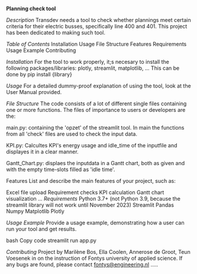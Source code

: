 __Planning check tool__

_Description_
Transdev needs a tool to check whether plannings meet certain criteria for their electric busses, specifically line 400 and 401.
This project has been dedicated to making such tool.

_Table of Contents_
Installation
Usage
File Structure
Features
Requirements
Usage Example
Contributing


_Installation_
For the tool to work properly, it;s necesary to install the following packages/libraries: plotly, streamlit, matplotlib, ...
This can be done by pip install {library}

_Usage_
For a detailed dummy-proof explanation of using the tool, look at the User Manual provided. 

_File Structure_
The code consists of a lot of different single files containing one or more functions. The files of importance to users or developers are the:

main.py:
containing the 'opzet' of the streamlit tool. In main the functions from all 'check' files are used to check the input data.

KPI.py:
Calcultes KPI's energy usage and idle_time of the inputfile and displayes it in a clear manner. 

Gantt_Chart.py:
displaes the inputdata in a Gantt chart, both as given and with the empty time-slots filled as 'idle time'.

Features
List and describe the main features of your project, such as:

Excel file upload
Requirement checks
KPI calculation
Gantt chart visualization
...
_Requirements_
Python 3.7+ (not Python 3.9, because the streamlit library will not work until November 2023)
Streamlit
Pandas
Numpy
Matplotlib
Plotly

_Usage Example_
Provide a usage example, demonstrating how a user can run your tool and get results.

bash
Copy code
streamlit run app.py


_Contributing_
Project by Marilène Bos, Ella Coolen, Annerose de Groot, Teun Voesenek in on the instruction of Fontys university of applied science. If any bugs are found, please contact fontys@engineering.nl .....
